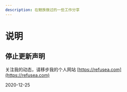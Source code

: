 ```yaml
---
description: 在魅族做过的一些工作分享
---
```


# 说明

## 停止更新声明

关注我的动态，请移步我的个人网站 [https://refusea.com](https://refusea.com)

2020-12-25

